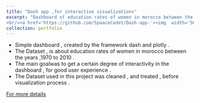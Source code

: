 ```yaml
---
title: "Dash app ,for interactive visualizations"
excerpt: "Dashboard of education rates of women in morocco between the years ,1970 to 2010 , created by the framework dash and plotly .
<br/><a href='https://github.com/SpaaceCadet/Dash-app-'><img  width='500' height='300' src='/images/dash_app.png'></a>"
collection: portfolio
---
```


- Simple dashboard , created by the framework dash and plotly .
- The Dataset , is about education rates of women in morocco between the years ,1970 to 2010 .
- The main goalwas to get a certain degree of interactivity in the dashboard , for  good user experience .
- The Dataset used in this project was cleaned , and treated , before visualization process .

<a href='https://github.com/SpaaceCadet/Dash-app-'>For more details</a>